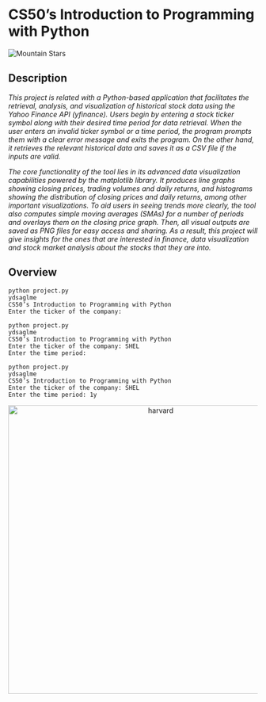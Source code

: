 # CS50’s Introduction to Programming with Python
![Mountain   Stars](https://github.com/user-attachments/assets/ea49347a-711b-415f-a000-8d2c950c5d86)

## Description
_This project is related with a Python-based application that facilitates the retrieval, analysis, and visualization of historical stock data using the Yahoo Finance API (yfinance). Users begin by entering a stock ticker symbol along with their desired time period for data retrieval. When the user enters an invalid ticker symbol or a time period, the program prompts them with a clear error message and exits the program. On the other hand, it retrieves the relevant historical data and saves it as a CSV file if the inputs are valid._

_The core functionality of the tool lies in its advanced data visualization capabilities powered by the _matplotlib_ library. It produces line graphs showing closing prices, trading volumes and daily returns, and histograms showing the distribution of closing prices and daily returns, among other important visualizations. To aid users in seeing trends more clearly, the tool also computes simple moving averages (SMAs) for a number of periods and overlays them on the closing price graph. Then, all visual outputs are saved as PNG files for easy access and sharing. As a result, this project will give insights for the ones that are interested in finance, data visualization and stock market analysis about the stocks that they are into._

## Overview
```
python project.py
ydsaglme
CS50’s Introduction to Programming with Python
Enter the ticker of the company:
```
```
python project.py
ydsaglme
CS50’s Introduction to Programming with Python
Enter the ticker of the company: SHEL
Enter the time period:
```
```
python project.py
ydsaglme
CS50’s Introduction to Programming with Python
Enter the ticker of the company: SHEL
Enter the time period: 1y
```

<p align="center">
  <img width="600" height="583" src="https://github.com/user-attachments/assets/1c51021e-57da-4af8-b8e7-e6fe2a4dd534" alt="harvard">
</p>
